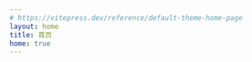 ```yaml
---
# https://vitepress.dev/reference/default-theme-home-page
layout: home
title: 首页
home: true
---
```


